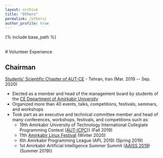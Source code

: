 ```yaml
---
layout: archive
title: "Others"
permalink: /others/
author_profile: true
---
```


{% include base_path %}

<br>
# Volunteer Experience

## Chairman
[Students' Scientific Chapter of AUT-CE](https://github.com/CEIT-SSC) - Tehran, Iran (Mar. 2019 -- Sep. 2020)

- Elected as a member and head of the management board by students of the [CE Department of Amirkabir University](https://ce.aut.ac.ir/)
- Organized more than 40 events, talks, competitions, festivals, seminars, and workshops
- Took part as an executive and technical committee member and head of many conferences, workshops, festivals, and competitions such as:
  - 19th Amirkabir University of Technology International Collegiate Programming Contest ([AUT-ICPC](https://github.com/aut-icpc))} (Fall 2019)
  - 11th [Amirkabir Linux Festival](https://github.com/linuxfestival/) (Winter 2020)
  - 6th Amirkabir Programming League (APL 2019) (Spring 2019)
  - 1st Amirkabir Artificial Intelligence Summer Summit ([AAISS 2019](https://github.com/AAISS)) (Summer 2019)}
